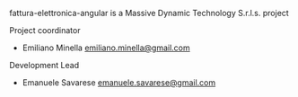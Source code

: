 fattura-elettronica-angular is a Massive Dynamic Technology S.r.l.s. project

Project coordinator
- Emiliano Minella <emiliano.minella@gmail.com>

Development Lead
- Emanuele Savarese <emanuele.savarese@gmail.com>